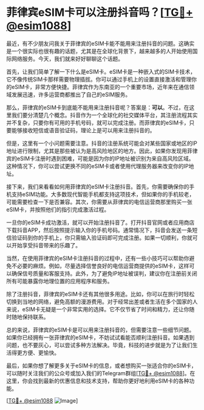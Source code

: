 # 菲律宾eSIM卡可以注册抖音吗？[[TG💪+ @esim1088](https://t.me/s/esim1088)]

最近，有不少朋友问我关于菲律宾的eSIM卡能不能用来注册抖音的问题。这确实是一个很实际也很有趣的话题，尤其是在全球化背景下，越来越多的人开始使用国际网络服务。今天，我们就来好好聊聊这个话题。

首先，让我们简单了解一下什么是eSIM卡。eSIM卡是一种嵌入式的SIM卡技术，它不像传统SIM卡那样需要物理插拔。你可以通过手机上的设置直接激活和管理你的eSIM卡，非常方便快捷。菲律宾作为东南亚的一个重要市场，近年来在通信领域发展迅速，许多运营商都推出了自己的eSIM服务。

那么，菲律宾的eSIM卡到底能不能用来注册抖音呢？答案是：**可以**。不过，在这里我们要分清楚几个概念。抖音作为一个全球化的社交媒体平台，其注册流程其实并不复杂，只要你有可用的手机号码，就可以完成注册。而菲律宾的eSIM卡，只要能够接收短信或语音验证码，理论上是可以用来注册抖音的。

但是，这里有一个小问题需要注意。抖音的注册系统可能会对某些国家或地区的IP地址进行限制，尤其是那些被认为是高风险地区的地方。因此，如果你发现用菲律宾的eSIM卡注册时遇到困难，可能是因为你的IP地址被识别为来自高风险区域。这种情况下，你可以尝试更换不同的eSIM卡或者使用代理服务器来改变你的IP地址。

接下来，我们来看看如何用菲律宾的eSIM卡注册抖音。首先，你需要确保你的手机支持eSIM功能。大多数现代智能手机都支持这项技术，但如果你的手机较老，可能需要检查一下是否兼容。其次，你需要从菲律宾的电信运营商那里购买一张eSIM卡，并按照他们的指引完成激活过程。

一旦你的eSIM卡成功激活，就可以开始注册抖音了。打开抖音官网或者应用商店下载抖音APP，然后按照提示输入你的手机号码。通常情况下，抖音会发送一条短信验证码到你的手机上，你只需输入验证码即可完成注册。如果一切顺利，你就可以开始享受抖音带来的乐趣了。

当然，在使用菲律宾的eSIM卡注册抖音的过程中，还有一些小技巧可以帮助你避免不必要的麻烦。例如，尽量选择信誉良好的电信运营商提供的eSIM卡，这样可以确保信号质量和客服支持。此外，为了避免IP地址被误判，建议你在注册前关闭所有可能暴露你地理位置的应用程序和服务。

除了注册抖音，菲律宾的eSIM卡还有其他很多用途。比如，你可以在旅行时轻松切换到当地的网络，避免高额的漫游费用。对于经常出差或者生活在多个国家的人来说，eSIM卡无疑是一个非常实用的选择。它不仅节省了时间和精力，还让你随时随地保持联系。

总的来说，菲律宾的eSIM卡是可以用来注册抖音的，但需要注意一些细节问题。如果你已经拥有一张菲律宾的eSIM卡，不妨试试看能否顺利注册抖音。如果遇到问题，也不要灰心，可以尝试多种方法解决。毕竟，科技的进步就是为了让我们生活得更方便、更愉快。

最后，如果你想了解更多关于eSIM卡的信息，或者想购买一张适合你的eSIM卡，可以随时关注我们的公众号或加入我们的Telegram群组[[TG💪+ @esim1088](https://t.me/s/esim1088)]。在这里，你会找到最新的优惠信息和技术支持，帮助你更好地利用eSIM卡的各种功能。

[[TG💪+ @esim1088](https://t.me/s/esim1088) ![Image](https://i.postimg.cc/4NQfJmqS/Snipaste-2025-05-13-00-14-12.png)]